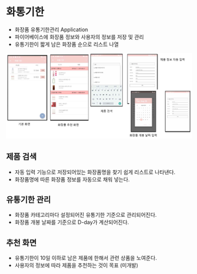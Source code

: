 # 화통기한
- 화장품 유통기한관리 Application
- 파이어베이스에 화장품 정보와 사용자의 정보를 저장 및 관리
- 유통기한이 짧게 남은 화장품 순으로 리스트 나열

![](전체화면.png)

## 제품 검색
- 자동 입력 기능으로 저장되어있는 화장품명을 찾기 쉽게 리스트로 나타낸다.
- 화장품명에 따른 화장품 정보를 자동으로 채워 넣는다.

## 유통기한 관리 
- 화장품 카테고리마다 설정되어진 유통기한 기준으로 관리되어진다. 
- 화장품 개봉 날짜를 기준으로 D-day가 계산되어진다. 

## 추천 화면
- 유통기한이 10일 이하로 남은 제품에 한해서 관련 상품을 노여준다.
- 사용자의 정보에 따라 제품을 추천하는 것이 목표 (미개발)
